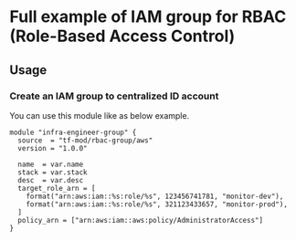 # Full example of IAM group for RBAC (Role-Based Access Control)

## Usage
### Create an IAM group to centralized ID account

You can use this module like as below example.

```
module "infra-engineer-group" {
  source  = "tf-mod/rbac-group/aws"
  version = "1.0.0"

  name  = var.name
  stack = var.stack
  desc  = var.desc
  target_role_arn = [
    format("arn:aws:iam::%s:role/%s", 123456741781, "monitor-dev"),
    format("arn:aws:iam::%s:role/%s", 321123433657, "monitor-prod"),
  ]
  policy_arn = ["arn:aws:iam::aws:policy/AdministratorAccess"]
}
```
